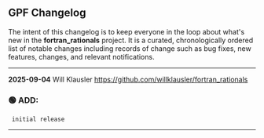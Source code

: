 ## GPF Changelog

The intent of this changelog is to keep everyone in the loop about
what's new in the **fortran_rationals**  project. It is a curated,
chronologically ordered list of notable changes including records
of change such as bug fixes, new features, changes, and relevant
notifications.

---
**2025-09-04**  Will  Klausler  <https://github.com/willklausler/fortran_rationals>

### :green_circle: ADD:
     initial release
---

<!--
EXAMPLE:
**YYYY-MM-DD**  FIRSTNAME LASTNAME  <https://github.com/YOUR_SITE_NAME/YOUR_REPOSITORY_NAME

### :green_circle: ADD:
       + A new function was added that does this
         great stuff
### :orange_circle: DIFF:
       + You might not like this but we changed how things work
### :red_circle: FIX:
       + did not work on several platforms, but now it works
         like it was intended to.
-->
